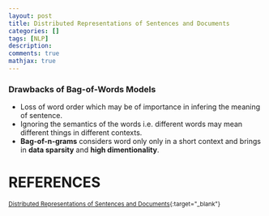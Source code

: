 ```yaml
---
layout: post
title: Distributed Representations of Sentences and Documents
categories: []
tags: [NLP]
description:
comments: true
mathjax: true
---
```


### Drawbacks of Bag-of-Words Models
* Loss of word order which may be of importance in infering the meaning of sentence.
* Ignoring the semantics of the words i.e. different words may mean different things in different contexts.
* **Bag-of-n-grams** considers word only only in a short context and brings in **data sparsity** and **high dimentionality**.




# REFERENCES

<small>[Distributed Representations of Sentences and Documents](https://arxiv.org/pdf/1405.4053v2.pdf){:target="_blank"}</small>